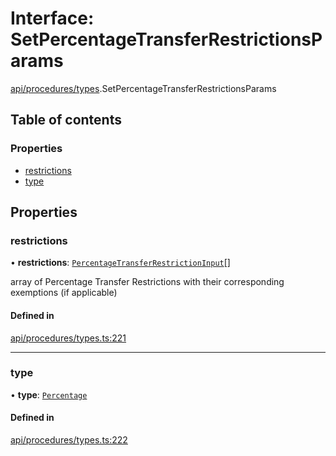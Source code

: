 # Interface: SetPercentageTransferRestrictionsParams

[api/procedures/types](../wiki/api.procedures.types).SetPercentageTransferRestrictionsParams

## Table of contents

### Properties

- [restrictions](../wiki/api.procedures.types.SetPercentageTransferRestrictionsParams#restrictions)
- [type](../wiki/api.procedures.types.SetPercentageTransferRestrictionsParams#type)

## Properties

### restrictions

• **restrictions**: [`PercentageTransferRestrictionInput`](../wiki/api.procedures.types.PercentageTransferRestrictionInput)[]

array of Percentage Transfer Restrictions with their corresponding exemptions (if applicable)

#### Defined in

[api/procedures/types.ts:221](https://github.com/PolymeshAssociation/polymesh-sdk/blob/95e180d2/src/api/procedures/types.ts#L221)

___

### type

• **type**: [`Percentage`](../wiki/api.procedures.types.TransferRestrictionType#percentage)

#### Defined in

[api/procedures/types.ts:222](https://github.com/PolymeshAssociation/polymesh-sdk/blob/95e180d2/src/api/procedures/types.ts#L222)
